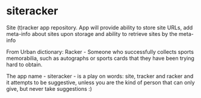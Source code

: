 # siteracker
Site (t)racker app repository. App will provide ability to store site URLs, add meta-info about sites upon storage and ability to retrieve sites by the meta-info

From Urban dictionary: 
Racker - Someone who successfully collects sports memorabilia, such as autographs or sports cards that they have been trying hard to obtain.

The app name - siteracker - is a play on words: site, tracker and racker and it attempts to be suggestive, unless you are the kind of person that can only give, but never take suggestions :)
